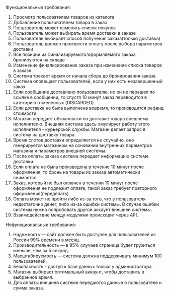 ﻿Функциональные требования:
1.	Просмотр пользователем товаров из каталога
2.	Добавление пользователем товара в заказ
3.	Пользователь может изменять список покупок
4.	Пользователь может выбирать время доставки в заказе
5.	Пользователь выбирает способ получения заказа(только доставка)
6.	Пользователь должен произвести оплату после выбора параметров доставки
7.	Все позиции из финализируемого/оформляемого заказа бронируются на складе
8.	Изменение финализирование заказа при изменение списка товаров в заказе.
9.	Система трекает время от начала сбора до бронирования заказа
10.	Система оповещает пользователей, если у них есть незавершенный заказ
11.	Если сообщение доставлено пользователю, но он не перешел по ссылке в сообщении, то спустя 10 минут заказ переводится в категорию отмененных (DISCARDED).
12.	Если доставка не была выполнена вовремя, то производится рефанд стоимости.
13.	Магазин передает обязанности по доставке товара внешнему исполнителю. Внешняя система здесь эмулирует работу этого исполнителя - курьерской службы. Магазин делает запрос в систему на доставку товара.
14. Время слотов доставки определяется не случайно, оно генерируется магазином на основании внутренних параметров магазина и параметров внешней системы.
15.	После оплаты заказа система передает информацию системе доставки. 
16.  Если оплата не была произведена в течение 10 минут после оформления, то бронь на товары из заказа автоматически снимается.
17.   Заказ, который не был оплачен в течении 10 минут после оформления не подлежит оплате, такой заказ требует повторного оформления(переделать)
18. Оплата может не пройти либо из-за того, что у пользователя недостаточно денег, либо из-за ошибки системы. В случае ошибки системы нужно попробовать другой аккаунт внешней системы.
19. Взаимодействие между модулями происходит через API.


Нефункциональные требования:
1.  Надежность — сайт должен быть доступен для пользователей из России 99% времени в месяц.
2. Производительность — в 95% случаев страница будет грузиться меньше, чем за 5 секунд.
3. Масштабируемость — система должна поддерживать минимум 100 пользователей. 
4. Безопасность - доступ к базе данных только у администратора. 
5. Магазин выбирает оптимальный аккаунт, чтобы доставить в выбранное время.
6. Для оплаты внешней системе передаются данные о пользователе и сумма заказа.
